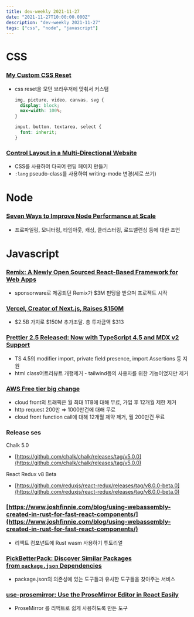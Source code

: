 ```yaml
---
title: dev-weekly 2021-11-27
date: "2021-11-27T10:00:00.000Z"
description: "dev-weekly 2021-11-27"
tags: ["css", "node", "javascript"]
---
```


# CSS

### **[My Custom CSS Reset](https://www.joshwcomeau.com/css/custom-css-reset)**

- css reset을 모던 브라우저에 맞춰서 커스텀
    
    ```css
    img, picture, video, canvas, svg {
      display: block;
      max-width: 100%;
    }
    ```
    
    ```css
    input, button, textarea, select {
      font: inherit;
    }
    ```
    

### **[Control Layout in a Multi-Directional Website](https://css-tricks.com/control-layout-in-a-multi-directional-website)**

- CSS를 사용하여 다국어 랜딩 페이지 만들기
- `:lang` pseudo-class를 사용하여 writing-mode 변경(세로 쓰기)

# Node

### **[Seven Ways to Improve Node Performance at Scale](https://blog.appsignal.com/2021/11/24/7-ways-to-improve-nodejs-performance-at-scale.html)**

- 프로파일링, 모니터링, 타임아웃, 캐싱, 클러스터링, 로드밸런싱 등에 대한 조언

# Javascript

### **[Remix: A Newly Open Sourced React-Based Framework for Web Apps](https://remix.run/)**

- sponsorware로 제공되던 Remix가 $3M 펀딩을 받으며 프로젝트 시작

### **[Vercel, Creator of Next.js, Raises $150M](https://vercel.com/blog/vercel-funding-series-d-and-valuation)**

- $2.5B 가치로 $150M 추가조달. 총 투자금액 $313

### **[Prettier 2.5 Released: Now with TypeScript 4.5 and MDX v2 Support](https://prettier.io/blog/2021/11/25/2.5.0.html)**

- TS 4.5의 modifier import, private field presence, import Assertions 등 지원
- html class어트리뷰트 개행제거 - tailwind등의 사용자를 위한 기능이었지만 제거

### **[AWS Free tier big change](https://aws.amazon.com/ko/blogs/aws/aws-free-tier-data-transfer-expansion-100-gb-from-regions-and-1-tb-from-amazon-cloudfront-per-month/)**

- cloud front의 트래픽은 월 최대 1TB에 대해 무료, 가입 후 12개월 제한 제거
- http request 200만 ⇒ 1000만건에 대해 무료
- cloud front function call에 대해 12개월 제약 제거, 월 200만건 무료

### **Release ses**

Chalk 5.0

- [https://github.com/chalk/chalk/releases/tag/v5.0.0](https://github.com/chalk/chalk/releases/tag/v5.0.0)

React Redux v8 Beta

- [https://github.com/reduxjs/react-redux/releases/tag/v8.0.0-beta.0](https://github.com/reduxjs/react-redux/releases/tag/v8.0.0-beta.0)

### **[https://www.joshfinnie.com/blog/using-webassembly-created-in-rust-for-fast-react-components/](https://www.joshfinnie.com/blog/using-webassembly-created-in-rust-for-fast-react-components/)**

- 리액트 컴포넌트에 Rust wasm 사용하기 튜토리얼

### **[PickBetterPack: Discover Similar Packages from `package.json` Dependencies](https://pickbetterpack.com/)**

- package.json의 의존성에 있는 도구들과 유사한 도구들을 찾아주는 서비스

### **[use-prosemirror: Use the ProseMirror Editor in React Easily](https://github.com/dminkovsky/use-prosemirror)**

- ProseMirror 를 리액트로 쉽게 사용하도록 만든 도구